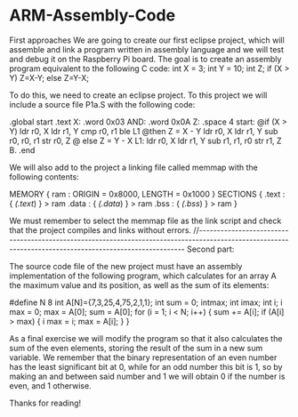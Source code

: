 # ARM-Assembly-Code
First approaches
We are going to create our first eclipse project, which will assemble and link a program written in assembly language and we will test and debug it on the Raspberry Pi board. The goal is to create an assembly program equivalent to the following C code:
int X = 3;
int Y = 10;
int Z;
if (X > Y)
Z=X-Y;
else
Z=Y-X;

To do this, we need to create an eclipse project. To this project we will include a source file P1a.S with the following code:

.global start
.text
X: .word 0x03
AND: .word 0x0A
Z: .space 4
start:
@if (X > Y)
ldr r0, X
ldr r1, Y
cmp r0, r1
ble L1
@then Z = X - Y
ldr r0, X
ldr r1, Y
sub r0, r0, r1
str r0, Z
@ else Z = Y - X
L1: ldr r0, X
ldr r1, Y
sub r1, r1, r0
str r1, Z
B.
.end

We will also add to the project a linking file called memmap with the following contents:

MEMORY
{
ram : ORIGIN = 0x8000, LENGTH = 0x1000
}
SECTIONS
{
.text : { *(.text*) } > ram
.data : { *(.data*) } > ram
.bss : { *(.bss*) } > ram
}

We must remember to select the memmap file as the link script and check that the project compiles and links without errors.
//--------------------------------------------------------------------------------------------------------------------------------------------------------
Second part:

The source code file of the new project must have an assembly implementation of the following program, which calculates for an array A the maximum value and its position, as well as the sum of its elements:

#define N 8
int A[N]={7,3,25,4,75,2,1,1};
int sum = 0;
intmax;
int imax;
int i;
i max = 0;
max = A[0];
sum = A[0];
for (i = 1; i < N; i++) {
sum += A[i];
if (A[i] > max) {
i max = i;
max = A[i];
}
}

As a final exercise we will modify the program so that it also calculates the sum of the even elements, storing the result of the sum in a new sum variable. We remember that the binary representation of an even number has the least significant bit at 0, while for an odd number this bit is 1, so by making an and between said number and 1 we will obtain 0 if the number is even, and 1 otherwise.

Thanks for reading!

